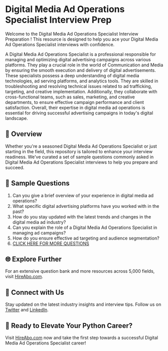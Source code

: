 # Digital Media Ad Operations Specialist Interview Prep

Welcome to the Digital Media Ad Operations Specialist Interview Preparation ! This resource is designed to help you ace your Digital Media Ad Operations Specialist interviews with confidence.

A Digital Media Ad Operations Specialist is a professional responsible for managing and optimizing digital advertising campaigns across various platforms. They play a crucial role in the world of Communication and Media by ensuring the smooth execution and delivery of digital advertisements. These specialists possess a deep understanding of digital media technologies, ad serving platforms, and analytics tools. They are skilled in troubleshooting and resolving technical issues related to ad trafficking, targeting, and creative implementation. Additionally, they collaborate with cross-functional teams, such as sales, marketing, and creative departments, to ensure effective campaign performance and client satisfaction. Overall, their expertise in digital media ad operations is essential for driving successful advertising campaigns in today's digital landscape.

## 🚀 Overview

Whether you're a seasoned Digital Media Ad Operations Specialist or just starting in the field, this repository is tailored to enhance your interview readiness. We've curated a set of sample questions commonly asked in Digital Media Ad Operations Specialist interviews to help you prepare and succeed.

## 📝 Sample Questions

1. Can you give a brief overview of your experience in digital media ad operations?
2. What specific digital advertising platforms have you worked with in the past?
3. How do you stay updated with the latest trends and changes in the digital media ad industry?
4. Can you explain the role of a Digital Media Ad Operations Specialist in managing ad campaigns?
5. How do you ensure effective ad targeting and audience segmentation?
6. [CLICK HERE FOR MORE QUESTIONS](https://hireabo.com/job/8_4_42/Digital%20Media%20Ad%20Operations%20Specialist)

## 🌐 Explore Further

For an extensive question bank and more resources across 5,000 fields, visit [HireAbo.com](https://www.hireabo.com).

## 📱 Connect with Us

Stay updated on the latest industry insights and interview tips. Follow us on [Twitter](https://twitter.com/hireabo) and [LinkedIn](https://www.linkedin.com/in/hire-abo-3609972a8/).

## 🚀 Ready to Elevate Your Python Career?

Visit [HireAbo.com](https://www.hireabo.com) now and take the first step towards a successful Digital Media Ad Operations Specialist career!